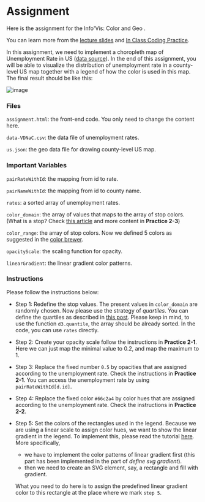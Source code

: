 # Assignment

Here is the assignment for the Info'Vis: Color and Geo .

You can learn more from the [lecture slides](https://docs.google.com/presentation/d/1cKYRVT2eHdbc0HXdVBpt8FZa5ZJ47xnk8bcYWDQWQ6I/edit?usp=sharing) and [In Class Coding Practice](https://github.com/nyuvis/infovis_practice_color_geo/tree/master/in-class%20practice).

In this assignment, we need to implement a choropleth map of Unemployment Rate in US ([data source](https://blog.datawrapper.de/how-to-choose-a-color-palette-for-choropleth-maps/)).  In the end of this assignment, you will be able to visualize the distribution of unemployment rate in a county-level US map together with a legend of how the color is used in this map. The final result should be like this:


![image](https://user-images.githubusercontent.com/9759891/68553889-d47aad80-03f2-11ea-9380-e933933644e4.png)

### Files
`assignment.html`: the front-end code. You only need to change the content here.

`data-VDNaC.csv`: the data file of unemployment rates.

`us.json`: the geo data file for drawing county-level US map.

### Important Variables
`pairRateWithId`: the mapping from id to rate.

`pairNameWithId`: the mapping from id to county name.

`rates`: a sorted array of unemployment rates.

`color_domain`: the array of values that maps to the array of stop colors. (What is a stop? Check [this article](https://blog.datawrapper.de/how-to-choose-a-color-palette-for-choropleth-maps/) and more content in **Practice 2-3**)

`color_range`: the array of stop colors. Now we defined 5 colors as suggested in the [color brewer](http://colorbrewer2.org/#type=sequential&scheme=YlGnBu&n=5).

`opacityScale`: the scaling function for opacity.

`linearGradient`: the linear gradient color patterns.

### Instructions

Please follow the instructions below:

* Step 1: Redefine the stop values. The present values in `color_domain`  are randomly chosen. Now please use the strategy of *quartiles*. You can define the quartiles as described in [this post](https://www.geeksforgeeks.org/d3-js-d3-quantile-function/). Please keep in mind, to use the function `d3.quantile`, the array should be already sorted. In the code, you can use `rates` directly.

* Step 2: Create your opacity scale follow the instructions in **Practice 2-1**. Here we can just map the minimal value to 0.2, and map the maximum to 1. 

* Step 3: Replace the fixed number `0.5` by opacities that are assigned according to the unemployment rate. Check the instructions in **Practice 2-1**. You can access the unemployment rate by using `pairRateWithId[d.id]`.

* Step 4: Replace the fixed color `#66c2a4` by color hues that are assigned according to the unemployment rate. Check the instructions in **Practice 2-2**.

* Step 5: Set the colors of the rectangles used in the legend. Because we are using a linear scale to assign color hues, we want to show the linear gradient in the legend. To implement this, please read the tutorial [here](https://www.visualcinnamon.com/2016/05/smooth-color-legend-d3-svg-gradient.html). More specifically,

  * we have to implement the color patterns of linear gradient first (this part has been implemented in the part of *define svg gradient*).
  * then we need to create an SVG element, say, a rectangle and fill with gradient. 

  What you need to do here is to assign the predefined linear gradient color to this rectangle at the place where we mark `step 5`.
